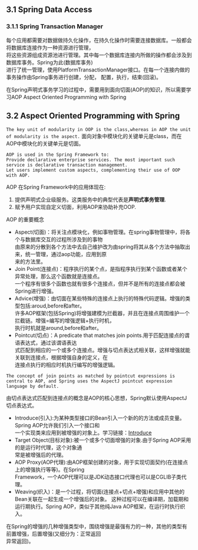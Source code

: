 ## 3.1 Spring Data Access
### 3.1.1 Spring Transaction Manager
每个应用都需要对数据做持久化操作，在持久化操作时需要连接数据库。一般都会将数据库连接作为一种资源进行管理，  
将这些资源组成资源池进行管理。其中每一个数据库连接内所做的操作都会涉及到数据库事务。Spring为此(数据库事务)  
进行了统一管理，使用PlatformTransactionManager接口。在每一个连接内做的事务操作由Spring事务进行创建，分配，
配置，执行，结束(回滚)。

在Spring声明式事务学习的过程中，需要用到面向切面(AOP)的知识，所以需要学习AOP  Aspect Oriented Programming with Spring
## 3.2 Aspect Oriented Programming with Spring
`The key unit of modularity in OOP is the class,whereas in AOP the unit of modularity is the aspect.`
面向对象中模块化的关键单元是class，而在AOP中模块化的关键单元是切面。
```
AOP is used in the Spring Framework to:
Provide declarative enterprise services. The most important such service is declarative transaction management.
Let users implement custom aspects, complementing their use of OOP with AOP.
```
AOP 在Spring Framework中的应用体现在:
1. 提供声明式企业级服务。这类服务中的典型代表是**声明式事务管理**.
2. 赋予用户实现自定义切面，利用AOP来协助补充OOP.

AOP 的重要概念
- Aspect(切面)：将关注点模块化，例如事物管理。在spring事物管理中，将各个与数据库交互的过程所涉及到的事物  
由原来的分散到各个方法中去自己维护改为由spring将其从各个方法中抽取出来，统一管理，通过aop功能，应用到原  
来的方法里。  
- Join Point(连接点)：程序执行的某个点，是指程序执行到某个函数或者某个异常处理，那么这个函数就是连接点。  
一个程序有很多个函数也就有很多个连接点，但并不是所有的连接点都会被Spring进行增强。  
- Advice(增强)：由切面在某些特殊的连接点上执行的特殊代码逻辑。增强的类型包括:aroud,before和after。  
许多AOP框架(包括Spring)将增强建模为拦截器，并且在连接点周围维护一个拦截链。增强=编写的增强逻辑+执行时机，  
执行时机就是around,before和after。
- Pointcut(切点)：A predicate that matches join points.用于匹配连接点的谓语表达式，通过该谓语表达  
式匹配到相应的一个或多个连接点。增强与切点表达式相关联，这样增强就能关联到连接点，根据增强自身的定义，在  
连接点执行的相应时机执行编写的增强逻辑。  
```
The concept of join points as matched by pointcut expressions is central to AOP, and Spring uses the AspectJ pointcut expression language by default.
```
由切点表达式匹配到连接点的概念是AOP的核心思想，Spring默认使用AspectJ切点表达式。
- Introduce(引入):为某种类型接口的Bean引入一个新的的方法或成员变量。Spring AOP允许我们引入一个接口和  
  一个实现类来应用到被增强的对象上。学习链接：[Introduce](https://www.cnblogs.com/lcngu/p/6346777.html)
- Target Object(目标对象):被一个或多个切面增强的对象.由于Spring AOP采用的是运行时代理，这个对象通  
  常是被增强后的代理。
- AOP Proxy(AOP代理):由AOP框架创建的对象，用于实现切面契约(在连接点上的增强执行等等)。在Spring  
  Framework，一个AOP代理可以是JDK动态接口代理也可以是CGLIB子类代理。
- Weaving(织入)：是一个过程，将切面(连接点+切点+增强)和应用中其他的Bean关联在一起生成一个增强后的对象。
  这种过程可以在编译期，加载期和运行期执行。Spring AOP，类似于其他纯Java AOP框架，在运行时执行织入。

在Spring的增强的几种增强类型中，围绕增强是最强有力的一种，其他的类型有前置增强，后置增强(又细分为：正常返回  
异常返回)。